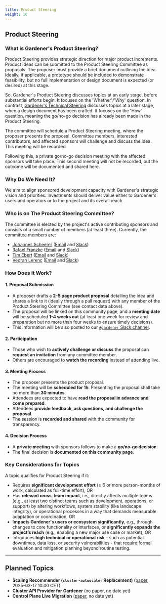 ```yaml
---
title: Product Steering
weight: 10
---
```


## Product Steering

### What is Gardener's Product Steering?
Product Steering provides strategic direction for major product increments. Product ideas can be submitted to the Product Steering Committee as proposals. The proposer must provide a brief document outlining the idea. Ideally, if applicable, a prototype should be included to demonstrate feasibility, but no full implementation or design document is expected (or desired) at this stage.

So, Gardener's Product Steering discusses topics at an early stage, before substantial efforts begin. It focuses on the 'Whether'/'Why' question. In contrast, [Gardener's Technical Steering](https://gardener.cloud/community/technical-steering) discusses topics at a later stage, when a design document has been crafted. It focuses on the 'How' question, meaning the go/no-go decision has already been made in the Product Steering.

The committee will schedule a Product Steering meeting, where the proposer presents the proposal. Committee members, interested contributors, and affected sponsors will challenge and discuss the idea. This meeting will be recorded.

Following this, a private go/no-go decision meeting with the affected sponsors will take place. This second meeting will not be recorded, but the outcome will be documented and shared here.

### Why Do We Need It?
We aim to align sponsored development capacity with Gardener's strategic vision and priorities. Investments should deliver value either to Gardener's users and operators or to the project and its overall reach.

### Who is on The Product Steering Committee?
The committee is elected by the project's active contributing sponsors and consists of a small number of members (at least three). Currently, the committee members are:
- [Johannes Scheerer](https://github.com/scheererj) ([Email](mailto:johannes.scheerer@sap.com) and [Slack](https://gardener-cloud.slack.com/archives/D08EXK51QJJ))
- [Rafael Franzke](https://github.com/rfranzke) ([Email](mailto:rafael.franzke@sap.com) and [Slack](https://gardener-cloud.slack.com/archives/DAQ7R4D6D))
- [Tim Ebert](https://github.com/timebertt) ([Email](mailto:timebertt@gmail.com) and [Slack](https://gardener-cloud.slack.com/archives/D0478U21E4U))
- [Vedran Lerenc](https://github.com/vlerenc) ([Email](mailto:vedran.lerenc@sap.com) and [Slack](https://gardener-cloud.slack.com/archives/DAQH1NTUL))

### How Does It Work?
#### 1. Proposal Submission
- A proposer drafts a **2-5 page product proposal** detailing the idea and shares a link to it (ideally through a pull request) with any member of the Product Steering Committee (see contact data above).
- The proposal will be linked on this community page, and a **meeting date** will be scheduled **1-4 weeks out** (at least one week for review and preparation but no more than four weeks to ensure timely decisions).
- This information will be also posted to our [`#gardener` Slack channel](https://gardener-cloud.slack.com/archives/C045DSWJZB9).

#### 2. Participation
- Those who wish to **actively challenge or discuss** the proposal can **request an invitation** from any committee member.
- Others are encouraged to **watch the recording** instead of attending live.

#### 3. Meeting Process
- The proposer presents the product proposal.
- The meeting will be **scheduled for 1h**. Presenting the proposal shall take no more than **30 minutes**.
- Attendees are expected to have **read the proposal in advance and come prepared**.
- Attendees **provide feedback, ask questions, and challenge the proposal**.
- The session is **recorded and shared** with the community for transparency.

#### 4. Decision Process
- A **private meeting** with sponsors follows to make a **go/no-go decision**.
- The final decision is **documented on this community page**.

### Key Considerations for Topics
A topic qualifies for Product Steering if it:
- Requires **significant development effort** (≥ 6 or more person-months of work, calculated as full-time effort), OR
- Has **relevant cross-team impact**, i.e., directly affects multiple teams (e.g., at least two distinct teams such as development, operations, or support) by altering workflows, system stability (like landscape integrity), or operational processes in a way that demands measurable adaptation or coordination, OR
- **Impacts Gardener's users or ecosystem significantly**, e.g., through changes to core functionality or interfaces, or **significantly expands the project’s reach** (e.g., enabling a new major use case or market), OR
- Introduces **high technical or operational risk** - such as potential downtimes, data loss, or security vulnerabilities - that require formal evaluation and mitigation planning beyond routine testing.

<hr/>

## Planned Topics

- **Scaling Recommender (`cluster-autoscaler` Replacement)** ([paper](https://github.com/gardener/scaling-recommender/blob/main/docs/motivation.md), 2025-03-17 10:00 CET)
- **Cluster API Provider for Gardener** (no paper, no date yet)
- **Control Plane Live Migration** ([paper](https://github.com/gardener/gardener/issues/10686), no date yet)
